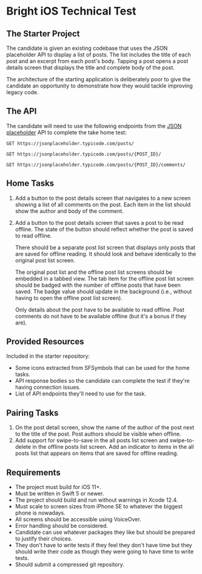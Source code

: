 # Bright iOS Technical Test

## The Starter Project

The candidate is given an existing codebase that uses the JSON placeholder API
to display a list of posts. The list includes the title of each post and an
excerpt from each post's body. Tapping a post opens a post details screen that
displays the title and complete body of the post.

The architecture of the starting application is deliberately poor to give the
candidate an opportunity to demonstrate how they would tackle improving legacy
code.

## The API

The candidate will need to use the following endpoints from the [JSON
placeholder](https://jsonplaceholder.typicode.com) API to complete the take home
test:

    GET https://jsonplaceholder.typicode.com/posts/

    GET https://jsonplaceholder.typicode.com/posts/{POST_ID}/

    GET https://jsonplaceholder.typicode.com/posts/{POST_ID}/comments/

## Home Tasks

1.  Add a button to the post details screen that navigates to a new screen
    showing a list of all comments on the post. Each item in the list should
    show the author and body of the comment.
2.  Add a button to the post details screen that saves a post to be read
    offline. The state of the button should reflect whether the post is saved to
    read offline.

    There should be a separate post list screen that displays only posts that
    are saved for offline reading. It should look and behave identically to the
    original post list screen.

    The original post list and the offline post list screens should be embedded
    in a tabbed view. The tab item for the offline post list screen should be
    badged with the number of offline posts that have been saved. The badge
    value should update in the background (i.e., without having to open the
    offline post list screen).

    Only details about the post have to be available to read offline.  Post
    comments do not have to be available offline (but it's a bonus if they are).

## Provided Resources

Included in the starter repository:

-   Some icons extracted from SFSymbols that can be used for the home tasks.
-   API response bodies so the candidate can complete the test if they're having
    connection issues.
-   List of API endpoints they'll need to use for the task.

## Pairing Tasks

1.  On the post detail screen, show the name of the author of the post next to
    the title of the post. Post authors should be visible when offline.
2.  Add support for swipe-to-save in the all posts list screen and
    swipe-to-delete in the offline posts list screen. Add an indicator to items
    in the all posts list that appears on items that are saved for offline
    reading.

## Requirements

-   The project must build for iOS 11+.
-   Must be written in Swift 5 or newer.
-   The project should build and run without warnings in Xcode 12.4.
-   Must scale to screen sizes from iPhone SE to whatever the biggest phone is
    nowadays.
-   All screens should be accessible using VoiceOver.
-   Error handling should be considered.
-   Candidate can use whatever packages they like but should be prepared to
    justify their choices.
-   They don't have to write tests if they feel they don't have time but they
    should write their code as though they were going to have time to write
    tests.
-   Should submit a compressed git repository.
